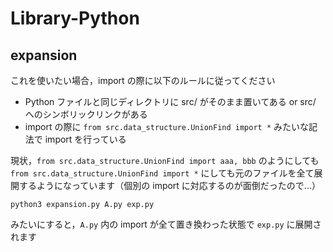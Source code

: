 # Library-Python

## expansion

これを使いたい場合，import の際に以下のルールに従ってください
- Python ファイルと同じディレクトリに src/ がそのまま置いてある or src/ へのシンボリックリンクがある
- import の際に `from src.data_structure.UnionFind import *` みたいな記法で import を行っている

現状，`from src.data_structure.UnionFind import aaa, bbb` のようにしても`from src.data_structure.UnionFind import *` にしても元のファイルを全て展開するようになっています（個別の import に対応するのが面倒だったので...）

```
python3 expansion.py A.py exp.py
```
みたいにすると，`A.py` 内の import が全て置き換わった状態で `exp.py` に展開されます

